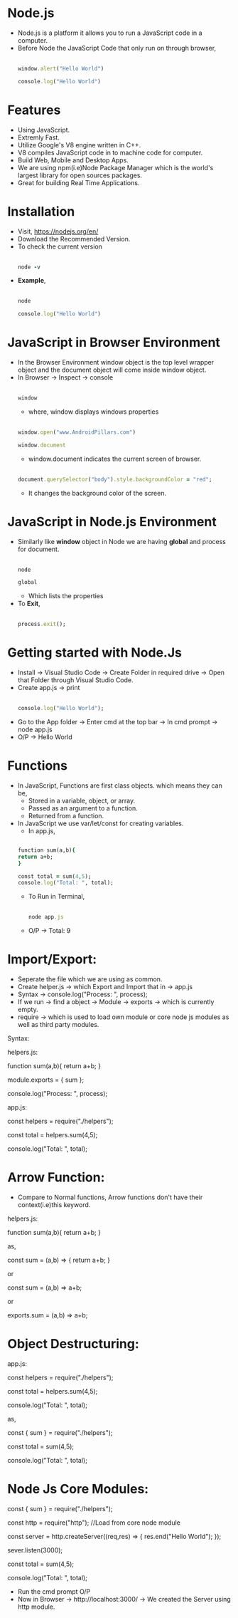 # Node.js

- Node.js is a platform it allows you to run a JavaScript code in a computer.
- Before Node the JavaScript Code that only run on through browser,  
  &nbsp;  
  ```ruby
  window.alert("Hello World")
  ```
  ```ruby
  console.log("Hello World")
  ```

# Features

- Using JavaScript.
- Extremly Fast.
- Utilize Google's V8 engine written in C++.
- V8 compiles JavaScript code in to machine code for computer.
- Build Web, Mobile and Desktop Apps.
- We are using npm(i.e)Node Package Manager which is the world's largest library for open sources packages.
- Great for building Real Time Applications.

# Installation

- Visit, https://nodejs.org/en/
- Download the Recommended Version.
- To check the current version  
  &nbsp;  
  ```ruby
  node -v
  ```
- <b>Example</b>,  
  &nbsp;  
  ```ruby
  node
  ```
  ```ruby
  console.log("Hello World")
  ```

# JavaScript in Browser Environment

 - In the Browser Environment window object is the top level wrapper object and the document object will come inside window   object.
- In Browser -> Inspect -> console  
  &nbsp;  
  ```ruby
  window
  ```
    - where, window displays windows properties  
    &nbsp;  
  ```ruby
  window.open("www.AndroidPillars.com")
  ```
  ```ruby
  window.document
  ```
   - window.document indicates the current screen of browser.  
   &nbsp;  
    ```ruby
    document.querySelector("body").style.backgroundColor = "red";
    ```
   - It changes the background color of the screen.

# JavaScript in Node.js Environment

- Similarly like <b>window</b> object in Node we are having <b>global</b> and process for document.  
 &nbsp;  
  ```ruby
  node
  ```
  ```ruby
  global
  ```
  - Which lists the properties
- To <b>Exit</b>,  
  &nbsp;  
  ```ruby
  process.exit();
  ```

# Getting started with Node.Js

- Install -> Visual Studio Code -> Create Folder in required drive -> Open that Folder through Visual Studio Code.
- Create app.js -> print  
  &nbsp;  
  ```ruby
  console.log("Hello World"); 
  ```
- Go to the App folder -> Enter cmd at the top bar -> In cmd prompt -> node app.js
- O/P -> Hello World

# Functions

- In JavaScript, Functions are first class objects. which means they can be,
  -  Stored in a variable, object, or array.
  - Passed as an argument to a function.
  - Returned from a function.
- In JavaScript we use var/let/const for creating variables.  
  - In app.js,
 &nbsp;  
  ```ruby

  function sum(a,b){
  return a+b;
  }

  const total = sum(4,5);
  console.log("Total: ", total);

  ```
  - To Run in Terminal,  
  &nbsp;  
    ```ruby
    node app.js
    ```
  - O/P -> Total: 9

# Import/Export:

- Seperate the file which we are using as common.
- Create helper.js -> which Export and Import that in -> app.js
- Syntax -> console.log("Process: ", process);
- If we run -> find a object -> Module -> exports -> which is currently empty.
- require -> which is used to load own module or core node js modules as well as third party modules. 

Syntax:

helpers.js:

function sum(a,b){
return a+b;
}

module.exports = {
sum
};

console.log("Process: ", process);

app.js:

const helpers = require("./helpers");

const total = helpers.sum(4,5);

console.log("Total: ", total);

# Arrow Function:

- Compare to Normal functions, Arrow functions don't have their context(i.e)this keyword.

helpers.js:

function sum(a,b){
return a+b;
}

as,

const sum = (a,b) => {
return a+b;
}

or

const sum = (a,b) => a+b;

or

exports.sum = (a,b) => a+b;

# Object Destructuring:

app.js:

const helpers = require("./helpers");

const total = helpers.sum(4,5);

console.log("Total: ", total);

as,

const { sum } = require("./helpers");

const total = sum(4,5);

console.log("Total: ", total);

# Node Js Core Modules:

const { sum } = require("./helpers");

const http = require("http"); //Load from core node module

const server = http.createServer((req,res) => {
 res.end("Hello World");
 });
 
 sever.listen(3000);

const total = sum(4,5);

console.log("Total: ", total);

- Run the cmd prompt O/P
- Now in Browser -> http://localhost:3000/ -> We created the Server using http module.





















